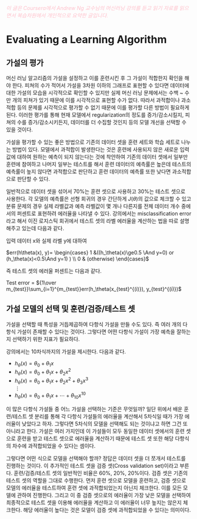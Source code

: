 <script type="text/javascript" 
src="https://cdn.mathjax.org/mathjax/latest/MathJax.js?config=TeX-AMS_HTML">
</script>

<span style="color:pink">*이 글은 Coursera에서 Andrew Ng 교수님의 머신러닝 강의를 듣고 읽기 자료를 읽으면서 복습차원에서 개인적으로 요약한 글입니다.*<span>

# Evaluating a Learning Algorithm

## 가설의 평가
머신 러닝 알고리즘의 가설을 설정하고 이를 훈련시킨 후 그 가설이 적합한지 확인을 해야 한다. 피쳐의 수가 적어서 가설을 3차원 이하의 그래프로 표현할 수 있다면 데이터에 대한 가설의 모습을 시각적으로 확인할 수 있지만 실제 머신 러닝 문제에서는 수백 ~ 수만 개의 피쳐가 있기 때문에 이를 시각적으로 표현할 수가 없다. 따라서 과적합이나 과소적합 등의 문제를 시각적으로 평가할 수 없기 때문에 이를 평가할 다른 방법이 필요하게 된다. 이러한 평가를 통해 현재 모델에서 regularization의 정도를 증가/감소시킬지, 피쳐의 수를 증가/감소시키든지, 데이터를 더 수집할 것인지 등의 모델 개선을 선택할 수 있을 것이다.

가설을 평가할 수 있는 좋은 방법으로 기존의 데이터 셋을 훈련 세트와 학습 세트로 나누는 방법이 있다. 모델에서 과적합이 발생한다는 것은 훈련에 사용되지 않은 새로운 입력 값에 대하여 원하는 예측이 되지 않는다는 것에 착안하여 기존의 데이터 셋에서 일부만 훈련에 참여하고 나머지 일부는 테스트를 해서 훈련 데이터의 예측률은 높은데 테스트의 예측률이 높지 않다면 과적합으로 판단하고 훈련 데이터의 예측률 또한 낮다면 과소적합으로 판단할 수 있다. 

일반적으로 데이터 셋을 섞어서 70%는 훈련 셋으로 사용하고 30%는 테스트 셋으로 사용한다. 각 모델의 예측률은 선형 회귀의 경우 간단하게 $J(\theta)$의 값으로 체크할 수 있고 분류 문제의 경우 실제 라벨값과 예측 라벨값이 몇 개나 다른지를 전체 데이터 개수 중에서의 퍼센트로 표현하려 에러율을 나타낼 수 있다. 강의에서는 misclassification error라고 해서 이진 로지스틱 회귀에서 테스트 셋의 라벨 에러율을 계산하는 법을 따로 설명해주고 있는데 다음과 같다.

입력 데이터 x와 실제 라벨 y에 대하여

$err(h\theta(x), y)=
\begin{cases}
1 &((h_\theta(x)\ge0.5 \And y=0) or (h_\theta(x)<0.5\And y=1) ) \\
0 & (otherwise)
\end{cases}$

즉 테스트 셋의 에러울 퍼센트는 다음과 같다. 

Test error = ${1\over m_{test}}\sum_{i=1}^{m_{test}}err(h_\theta(x_{test}^{(i)}), y_{test}^{(i)})$

## 가설 모델의 선택 및 훈련/검증/테스트 셋
가설을 선택할 때 특성을 거듭제곱하여 다항식 가설을 만들 수도 있다. 즉 여러 개의 다항식 가설이 존재할 수 있다는 것이다. 그렇다면 어떤 다항식 가설이 가장 예측을 잘하는지 선택하기 위한 지표가 필요하다.  

강의에서는 10차식까지의 가설을 제시한다. 다음과 같다.

- $h_\theta(x) = \theta_0+\theta_1x$
- $h_\theta(x) = \theta_0+\theta_1x+\theta_2x^2$
- $h_\theta(x) = \theta_0+\theta_1x+\theta_2x^2+\theta_3x^3$\
   $\vdots$
- $h_\theta(x) = \theta_0+\theta_1x+\cdots+\theta_{10}x^{10}$

이 많은 다항식 가설들 중 어느 가설을 선택하는 기준은 무엇일까? 일단 위에서 배운 훈련/테스트 셋 분리를 통해 각 다항식 가설들의 에러율을 계산해서 5차식일 때가 가장 에러율이 낮았다고 하자. 그렇다면 5차식의 모델을 선택해도 되는 것이냐고 하면 그건 또 아니라고 한다. 가설은 여러 가지인데 이 가설들이 모두 동일한 데이터 셋에서의 훈련 셋으로 훈련을 받고 테스트 셋으로 에러율을 계산하기 때문에 테스트 셋 또한 해당 다항식의 차수에 과적합되었을 수 있다는 셈이다. 

그렇다면 어떤 식으로 모델을 선택해야 할까? 정답은 데이터 셋을 더 쪼개서 테스트를 진행하는 것이다. 이 추가적인 테스트 셋을 검증 셋(Cross validation set)이라고 부른다. 훈련/검증/테스트 셋의 일반적인 비율은 60%, 20%, 20%이다. 검증 셋은 기존의 테스트 셋의 역할을 그대로 수행한다. 먼저 훈련 셋으로 모델을 훈련하고, 검증 셋으로 모델의 에러율을 테스트하여 훈련 셋에 과적합되었는지 아닌지 체크한다. 이를 모든 모델에 관하여 진행한다. 그리고 이 중 검증 셋으로의 에러율이 가장 낮은 모델을 선택하여 최종적으로 테스트 셋을 이용해 에러율을 계산하고 이 에러율이 너무 높지는 않은지 체크한다. 해당 에러율이 높다는 것은 모델이 검증 셋에 과적합되었을 수 있다는 의미이다. 
